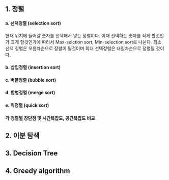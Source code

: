 ## 1. 정렬

#### a. 선택정렬 (selection sort)

현재 위치에 들어갈 숫자를 선택해서 넣는 정렬이다. 이때 선택하는 숫자를 작게 할것인가 크게 할것인가에 따라서 Max-selction sort, Min-selection sort로 나뉜다. 최소 선택 정렬은 오름차순으로 정렬이 될것이며 최대 선택정렬은 내림차순으로 정렬될 것이다.

#### b. 삽입정렬 (insertion sort)

#### c. 버블정렬 (bubble sort)

#### d. 합병정렬 (merge sort)

#### e. 퀵정렬 (quick sort)

#### 각 정렬별 장단점 및 시간복잡도, 공간복잡도 비교

## 2. 이분 탐색

## 3. Decision Tree

## 4. Greedy algorithm
